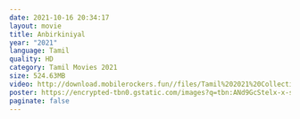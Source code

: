 ```yaml
---
date: 2021-10-16 20:34:17
layout: movie
title: Anbirkiniyal
year: "2021"
language: Tamil
quality: HD
category: Tamil Movies 2021
size: 524.63MB
video: http://download.mobilerockers.fun//files/Tamil%202021%20Collection/Anbirkiniyal%20(2021)/Anbirkiniyal%20(2021)%20Full%20Movies/Anbirkiniyal%20(2021)%20HDRip/Anbirkiniyal%20(2021)%20HDRip%20Single%20Part.mp4
poster: https://encrypted-tbn0.gstatic.com/images?q=tbn:ANd9GcStelx-x-sxzAaEvfpClCfLjMglJDNRKVQqvQ&usqp=CAU
paginate: false
---
```

